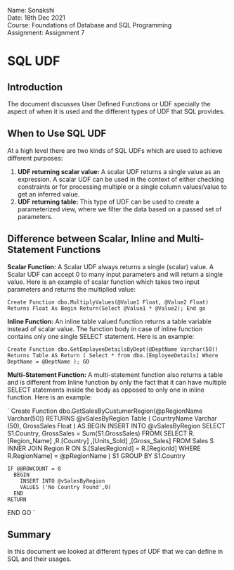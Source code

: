 Name: Sonakshi  
Date: 18th Dec 2021  
Course: Foundations of Database and SQL Programming  
Assignment: Assignment 7  

# SQL UDF
## Introduction
The document discusses User Defined Functions or UDF specially the aspect of when it is used and
the different types of UDF that SQL provides.

## When to Use SQL UDF
At a high level there are two kinds of SQL UDFs which are used to achieve different purposes:
1. **UDF returning scalar value:** A scalar UDF returns a single value as an expression. A scalar
UDF can be used in the context of either checking constraints or for processing multiple or a
single column values/value to get an inferred value.
2. **UDF returning table:** This type of UDF can be used to create a parameterized view, where
we filter the data based on a passed set of parameters.

## Difference between Scalar, Inline and Multi-Statement Functions
**Scalar Function:** A Scalar UDF always returns a single (scalar) value. A Scalar UDF can accept 0 to
many input parameters and will return a single value. Here is an example of scalar function which
takes two input parameters and returns the multiplied value:

`
Create Function dbo.MultiplyValues(@Value1 Float, @Value2 Float)
  Returns Float
As
  Begin
    Return(Select @Value1 * @Value2);
  End
go
`

**Inline Function:** An inline table valued function returns a table variable instead of scalar value. The
function body in case of inline function contains only one single SELECT statement. Here is an
example:

`
Create Function dbo.GetEmployeeDetailsByDept(@DeptName Varchar(50))
  Returns Table
  AS
    Return (
      Select * from dbo.[EmployeeDetails]
      Where DeptName = @DeptName
    );
GO
`

**Multi-Statement Function:** A multi-statement function also returns a table and is different from
Inline function by only the fact that it can have multiple SELECT statements inside the body as
opposed to only one in inline function. Here is an example:

`
Create Function dbo.GetSalesByCustumerRegion(@pRegionName Varchar(50))
RETURNS @vSalesByRegion Table
(
  CountryName Varchar (50),
  GrossSales Float
)
AS
  BEGIN
    INSERT INTO @vSalesByRegion
    SELECT S1.Country, GrossSales = Sum(S1.GrossSales)
    FROM(
      SELECT
        R.[Region_Name]
        ,R.[Country]
        ,[Units_Sold]
        ,[Gross_Sales]
      FROM Sales S
        INNER JOIN
          Region R
        ON S.[SalesRegionId] = R.[RegionId]
      WHERE R.RegionName] = @pRegionName
      ) S1
    GROUP BY S1.Country
      
    IF @@ROWCOUNT = 0
      BEGIN
        INSERT INTO @vSalesByRegion
        VALUES ('No Country Found',0)
      END
    RETURN
  END
GO
`

## Summary
In this document we looked at different types of UDF that we can define in SQL and their usages.
